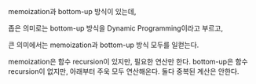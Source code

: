 memoization과 bottom-up 방식이 있는데,

좁은 의미로는 bottom-up 방식을 Dynamic Programming이라고 부르고,

큰 의미에서는 memoization과 bottom-up 방식 모두를 일컫는다.



memoization은 함수 recursion이 있지만, 필요한 연산만 한다.
bottom-up은 함수 recursion이 없지만, 아래부터 주욱 모두 연산해온다.
둘다 중복된 계산은 안한다.